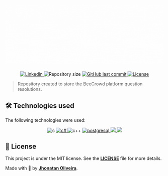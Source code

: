 <h1 align="center">
    <img alt="TestDomeGif" src="./images/repository_title.gif"/>
</h1>

<p align="center">
  <a href="https://www.linkedin.com/in/jhonatanguilherme/">
    <img alt="Linkedin" src="https://img.shields.io/badge/-LinkedIn-0077B5?style=flat-square&logo=Linkedin&logoColor=white&link=https://www.linkedin.com/in/jhonatanguilherme/)"/>
  </a>

  <img alt="Repository size" src="https://img.shields.io/github/repo-size/JhonatanGuilherme/BeeCrowdResolutions">
  
  <a href="https://github.com/JhonatanGuilherme/BeeCrowdResolutions/commits/master">
    <img alt="GitHub last commit" src="https://img.shields.io/github/last-commit/JhonatanGuilherme/BeeCrowdResolutions">
  </a>
  
  <a href="./LICENSE">
    <img alt="License" src="https://img.shields.io/badge/license-MIT-brightgreen">
  </a>
</p>

> Repository created to store the BeeCrowd platform question resolutions.

## **🛠️ Technologies used**

The following technologies were used:

<p align="center">
    <a>
        <img alt="c" src="https://img.shields.io/badge/C-00599C?style=for-the-badge&logo=c&logoColor=white">
    </a>
    <a href="https://docs.microsoft.com/pt-br/dotnet/csharp/">
      <img alt="c#" src="https://img.shields.io/badge/C%23-239120?style=for-the-badge&logo=c-sharp&logoColor=white">
    </a>
    <a>
      <img alt="c++" src="https://img.shields.io/badge/C%2B%2B-00599C?style=for-the-badge&logo=c%2B%2B&logoColor=white">
    </a>
    <a href="https://www.postgresql.org/">
      <img alt="postgresql" src="https://img.shields.io/badge/PostgreSQL-316192?style=for-the-badge&logo=postgresql&logoColor=white">
    </a>
    <a href="https://www.python.org/">
        <img src="https://img.shields.io/badge/Python-FFD43B?style=for-the-badge&logo=python&logoColor=blue">
    </a>
    <a href="https://code.visualstudio.com/">
        <img src="https://img.shields.io/badge/Visual_Studio_Code-0078D4?style=for-the-badge&logo=visual%20studio%20code&logoColor=white">
    </a>
</p>

## **📑 License**

This project is under the MIT license. See the **[LICENSE](./LICENSE)** file for more details.

Made with 🧡 by **[Jhonatan Oliveira](https://github.com/JhonatanGuilherme)**.

